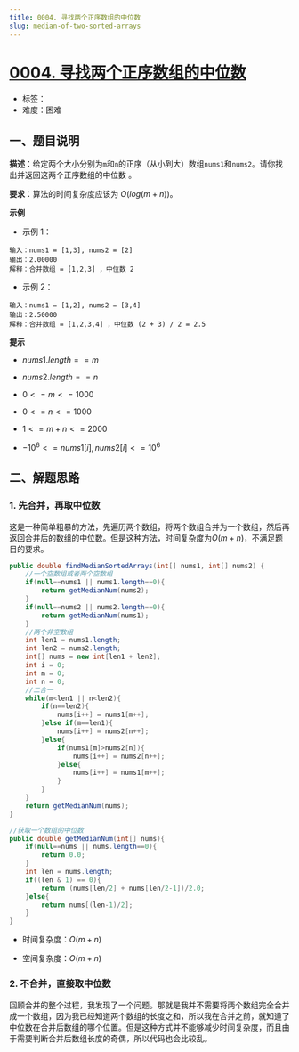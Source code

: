 ```yaml
---
title: 0004. 寻找两个正序数组的中位数
slug: median-of-two-sorted-arrays
---
```


# [0004. 寻找两个正序数组的中位数](https://leetcode.cn/problems/median-of-two-sorted-arrays/)

- 标签：
- 难度：困难

## 一、题目说明

**描述**：给定两个大小分别为`m`和`n`的正序（从小到大）数组`nums1`和`nums2`。请你找出并返回这两个正序数组的中位数 。

**要求**：算法的时间复杂度应该为 $O(log (m+n))$。

**示例**

* 示例 1：

```text
输入：nums1 = [1,3], nums2 = [2]
输出：2.00000
解释：合并数组 = [1,2,3] ，中位数 2
```

* 示例 2：

```text
输入：nums1 = [1,2], nums2 = [3,4]
输出：2.50000
解释：合并数组 = [1,2,3,4] ，中位数 (2 + 3) / 2 = 2.5
```

**提示**

* $nums1.length == m$

* $nums2.length == n$

* $0 <= m <= 1000$

* $0 <= n <= 1000$

* $1 <= m + n <= 2000$

* $-10^6 <= nums1[i], nums2[i] <= 10^6$

## 二、解题思路

### 1. 先合并，再取中位数

这是一种简单粗暴的方法，先遍历两个数组，将两个数组合并为一个数组，然后再返回合并后的数组的中位数。但是这种方法，时间复杂度为$O(m+n)$，不满足题目的要求。

```java
public double findMedianSortedArrays(int[] nums1, int[] nums2) {
    //一个空数组或者两个空数组
    if(null==nums1 || nums1.length==0){
        return getMedianNum(nums2);
    }
    if(null==nums2 || nums2.length==0){
        return getMedianNum(nums1);
    }
    //两个非空数组
    int len1 = nums1.length;
    int len2 = nums2.length;
    int[] nums = new int[len1 + len2];
    int i = 0;
    int m = 0;
    int n = 0;
    //二合一
    while(m<len1 || n<len2){
        if(n==len2){
            nums[i++] = nums1[m++];
        }else if(m==len1){
            nums[i++] = nums2[n++];
        }else{
            if(nums1[m]>nums2[n]){
                nums[i++] = nums2[n++];
            }else{
                nums[i++] = nums1[m++];
            }
        }
    }
    return getMedianNum(nums);
}

//获取一个数组的中位数
public double getMedianNum(int[] nums){
    if(null==nums || nums.length==0){
        return 0.0;
    }
    int len = nums.length;
    if((len & 1) == 0){
        return (nums[len/2] + nums[len/2-1])/2.0;
    }else{
        return nums[(len-1)/2];
    }
}
```

* 时间复杂度：$O(m+n)$

* 空间复杂度：$O(m+n)$

### 2. 不合并，直接取中位数

回顾合并的整个过程，我发现了一个问题。那就是我并不需要将两个数组完全合并成一个数组，因为我已经知道两个数组的长度之和，所以我在合并之前，就知道了中位数在合并后数组的哪个位置。但是这种方式并不能够减少时间复杂度，而且由于需要判断合并后数组长度的奇偶，所以代码也会比较乱。
